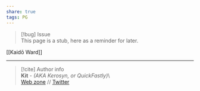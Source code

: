 ```yaml
---  
share: true  
tags: PG  
---  
```

> [!bug] Issue  
> This page is a stub, here as a reminder for later.  
  
[[Kaidō Ward]]  
  
-----  
> [!cite] Author info  
> **Kit** - *(AKA Kerosyn, or QuickFastly)*\  
> [Web zone](https://kitabe.link) // [Twitter](https://twitter.com/Kerosyn_)